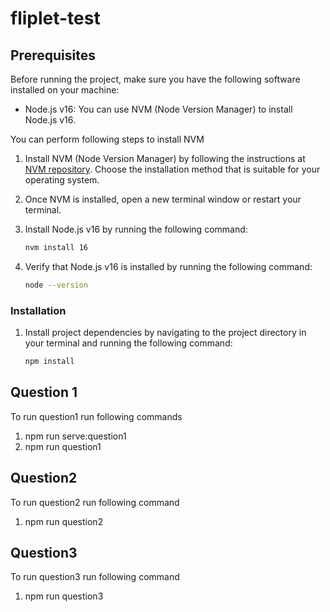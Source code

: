 # fliplet-test

## Prerequisites

Before running the project, make sure you have the following software installed on your machine:

- Node.js v16: You can use NVM (Node Version Manager) to install Node.js v16.

You can perform following steps to install NVM
1. Install NVM (Node Version Manager) by following the instructions at [NVM repository](https://github.com/nvm-sh/nvm#installation). Choose the installation method that is suitable for your operating system.

2. Once NVM is installed, open a new terminal window or restart your terminal.

3. Install Node.js v16 by running the following command:

   ```bash
   nvm install 16
   ```

4. Verify that Node.js v16 is installed by running the following command:

   ```bash
   node --version
   ```


### Installation

1. Install project dependencies by navigating to the project directory in your terminal and running the following command:

   ```bash
   npm install
   ```

## Question 1

To run question1 run following commands
1. npm run serve:question1
2. npm run question1


## Question2 
To run question2 run following command
1. npm run question2

## Question3 
To run question3 run following command
1. npm run question3
